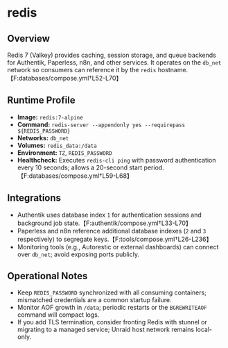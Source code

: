 <!--
title: redis
description:
published: true
date: 2025-10-19T08:57:42Z
tags:
editor: markdown
-->

# redis

## Overview
Redis 7 (Valkey) provides caching, session storage, and queue backends for Authentik, Paperless, n8n, and other services. It operates on the `db_net` network so consumers can reference it by the `redis` hostname.【F:databases/compose.yml†L52-L70】

## Runtime Profile
- **Image:** `redis:7-alpine`
- **Command:** `redis-server --appendonly yes --requirepass ${REDIS_PASSWORD}`
- **Networks:** `db_net`
- **Volumes:** `redis_data:/data`
- **Environment:** `TZ`, `REDIS_PASSWORD`
- **Healthcheck:** Executes `redis-cli ping` with password authentication every 10 seconds; allows a 20-second start period.【F:databases/compose.yml†L59-L68】

## Integrations
- Authentik uses database index `1` for authentication sessions and background job state.【F:authentik/compose.yml†L33-L70】
- Paperless and n8n reference additional database indexes (`2` and `3` respectively) to segregate keys.【F:tools/compose.yml†L26-L236】
- Monitoring tools (e.g., Autorestic or external dashboards) can connect over `db_net`; avoid exposing ports publicly.

## Operational Notes
- Keep `REDIS_PASSWORD` synchronized with all consuming containers; mismatched credentials are a common startup failure.
- Monitor AOF growth in `/data`; periodic restarts or the `BGREWRITEAOF` command will compact logs.
- If you add TLS termination, consider fronting Redis with stunnel or migrating to a managed service; Unraid host network remains local-only.
